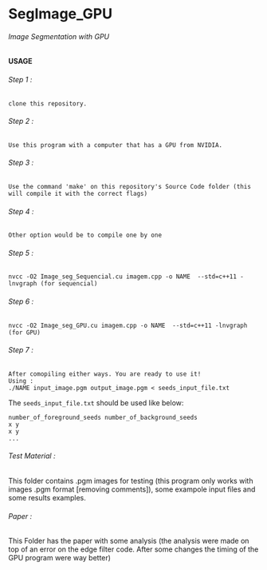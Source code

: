 # SegImage_GPU


###### Image Segmentation with GPU



#### USAGE
###### Step 1 :
```
clone this repository.
```
###### Step 2 :
```
Use this program with a computer that has a GPU from NVIDIA.
```
###### Step 3 :
```
Use the command 'make' on this repository's Source Code folder (this will compile it with the correct flags)
```
###### Step 4 :
```
Other option would be to compile one by one 
```
###### Step 5 :
```
nvcc -O2 Image_seg_Sequencial.cu imagem.cpp -o NAME  --std=c++11 -lnvgraph (for sequencial)
```
###### Step 6 :
```
nvcc -O2 Image_seg_GPU.cu imagem.cpp -o NAME  --std=c++11 -lnvgraph (for GPU)
``` 

###### Step 7 :
```
After comopiling either ways. You are ready to use it!
Using : 
./NAME input_image.pgm output_image.pgm < seeds_input_file.txt
``` 
The `seeds_input_file.txt` should be used like below:
```
number_of_foreground_seeds number_of_background_seeds
x y
x y
...
```

###### Test Material :
This folder contains .pgm images for testing (this program only works with images .pgm format [removing comments]), some exampole input files and some results examples.

###### Paper :
This Folder has the paper with some analysis (the analysis were made on top of an error on the edge filter code. After some changes the timing of the GPU program were way better)

